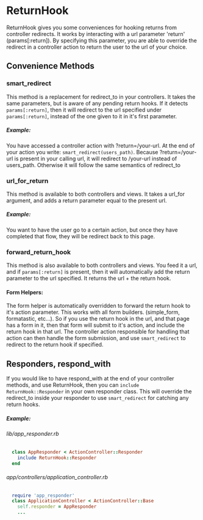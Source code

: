 ReturnHook
==========

ReturnHook gives you some conveniences for hooking returns from controller redirects. It works by interacting with a url parameter 'return'  (params[:return]). By specifying this parameter, you are able to override the redirect in a controller action to return the user to the url of your choice.

Convenience Methods
-------------------

### smart_redirect
This method is a replacement for redirect_to in your controllers.  It takes the same parameters, but is aware of any pending return hooks.  If it detects `params[:return]`, then it will redirect to the url specified under `params[:return]`, instead of the one given to it in it's first parameter.

##### Example:
You have accessed a controller action with ?return=/your-url.  At the end of your action you write:  `smart_redirect(users_path)`.  Because ?return=/your-url is present in your calling url, it will redirect to /your-url instead of users_path.  Otherwise it will follow the same semantics of redirect_to

### url_for_return
This method is available to both controllers and views.  It takes a url_for argument, and adds a return parameter equal to the present url.

##### Example:
You want to have the user go to a certain action, but once they have completed that flow, they will be redirect back to this page.

### forward_return_hook
This method is also available to both controllers and views.  You feed it a url, and if `params[:return]` is present, then it will automatically add the return parameter to the url specified.  It returns the url + the return hook.

#### Form Helpers:
The form helper is automatically overridden to forward the return hook to it's action parameter.  This works with all form builders.  (simple_form, formatastic, etc...).  So if you use the return hook in the url, and that page has a form in it, then that form will submit to it's action, and include the return hook in that url.  The controller action responsible for handling that action can then handle the form submission, and use `smart_redirect` to redirect to the return hook if specified.

Responders, respond_with
------------------------
If you would like to have respond_with at the end of your controller methods, and use ReturnHook, then you can `include ReturnHook::Responder` in your own responder class.  This will override the redirect_to inside your responder to use `smart_redirect` for catching any return hooks.

##### Example:

###### lib/app_responder.rb
```ruby
  class AppResponder < ActionController::Responder
    include ReturnHook::Responder
  end
```
###### app/controllers/application_controller.rb
```ruby
  require 'app_responder'
  class ApplicationController < ActionController::Base
    self.responder = AppResponder
    ...
```